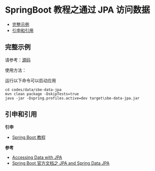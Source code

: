 # SpringBoot 教程之通过 JPA 访问数据

<!-- TOC depthFrom:2 depthTo:3 -->

- [完整示例](#完整示例)
- [引申和引用](#引申和引用)

<!-- /TOC -->

## 完整示例

请参考：[源码](https://github.com/dunwu/spring-boot-tutorial/tree/master/codes/data/sbe-data-jpa)

使用方法：

运行以下命令可以启动应用

```
cd codes/data/sbe-data-jpa
mvn clean package -DskipTests=true
java -jar -Dspring.profiles.active=dev target\sbe-data-jpa.jar
```

## 引申和引用

**引申**

- [Spring Boot 教程](https://github.com/dunwu/spring-boot-tutorial)

**参考**

- [Accessing Data with JPA](https://spring.io/guides/gs/accessing-data-jpa/)
- [Spring Boot 官方文档之 JPA and Spring Data JPA](https://docs.spring.io/spring-boot/docs/current/reference/htmlsingle/#boot-features-jpa-and-spring-data)
